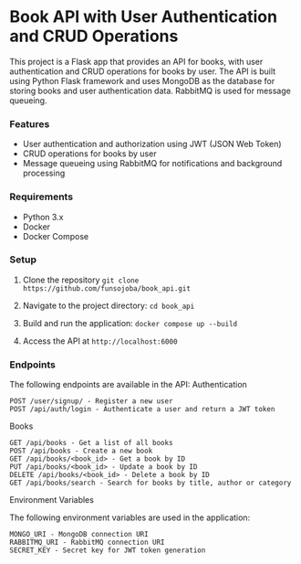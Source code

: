 # Book API with User Authentication and CRUD Operations

This project is a Flask app that provides an API for books, with user authentication and CRUD operations for books by user. The API is built using Python Flask framework and uses MongoDB as the database for storing books and user authentication data. RabbitMQ is used for message queueing.

### Features
* User authentication and authorization using JWT (JSON Web Token)
* CRUD operations for books by user
* Message queueing using RabbitMQ for notifications and background processing

### Requirements

* Python 3.x
* Docker
* Docker Compose

### Setup

1. Clone the repository
`git clone https://github.com/funsojoba/book_api.git`

2. Navigate to the project directory:
`cd book_api`

3. Build and run the application:
`docker compose up --build`

4. Access the API at `http://localhost:6000`

### Endpoints

The following endpoints are available in the API:
Authentication

    POST /user/signup/ - Register a new user
    POST /api/auth/login - Authenticate a user and return a JWT token

Books

    GET /api/books - Get a list of all books
    POST /api/books - Create a new book
    GET /api/books/<book_id> - Get a book by ID
    PUT /api/books/<book_id> - Update a book by ID
    DELETE /api/books/<book_id> - Delete a book by ID
    GET /api/books/search - Search for books by title, author or category

Environment Variables

The following environment variables are used in the application:

    MONGO_URI - MongoDB connection URI
    RABBITMQ_URI - RabbitMQ connection URI
    SECRET_KEY - Secret key for JWT token generation
